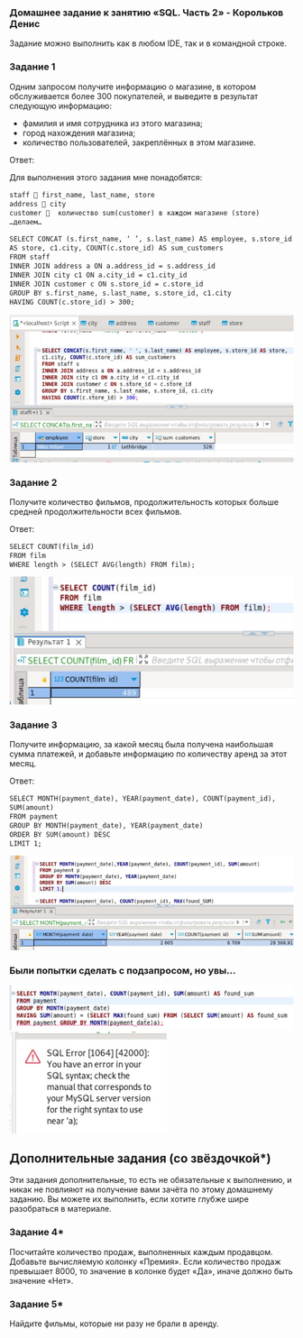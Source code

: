 ### Домашнее задание к занятию «SQL. Часть 2» - Корольков Денис

Задание можно выполнить как в любом IDE, так и в командной строке.

### Задание 1

Одним запросом получите информацию о магазине, в котором обслуживается более 300 покупателей, и выведите в результат следующую информацию: 
- фамилия и имя сотрудника из этого магазина;
- город нахождения магазина;
- количество пользователей, закреплённых в этом магазине.

Ответ:

Для выполнения этого задания мне понадобятся:
```
staff  first_name, last_name, store
address  city
customer   количество sum(customer) в каждом магазине (store)
…делаем…
```
```
SELECT CONCAT (s.first_name, ‘ ’, s.last_name) AS employee, s.store_id AS store, c1.city, COUNT(c.store_id) AS sum_customers
FROM staff
INNER JOIN address a ON a.address_id = s.address_id
INNER JOIN city c1 ON a.city_id = c1.city_id
INNER JOIN customer c ON s.store_id = c.store_id
GROUP BY s.first_name, s.last_name, s.store_id, c1.city
HAVING COUNT(c.store_id) > 300;
```

![screen1](https://github.com/KorolkovDenis/12.4-SQL-p2/blob/main/screenshots/screen1.jpg)


### Задание 2

Получите количество фильмов, продолжительность которых больше средней продолжительности всех фильмов.

Ответ:

```
SELECT COUNT(film_id)
FROM film
WHERE length > (SELECT AVG(length) FROM film);
```

![screen2](https://github.com/KorolkovDenis/12.4-SQL-p2/blob/main/screenshots/screen2.jpg)


### Задание 3

Получите информацию, за какой месяц была получена наибольшая сумма платежей, и добавьте информацию по количеству аренд за этот месяц.

Ответ:

```
SELECT MONTH(payment_date), YEAR(payment_date), COUNT(payment_id), SUM(amount)
FROM payment
GROUP BY MONTH(payment_date), YEAR(payment_date)
ORDER BY SUM(amount) DESC
LIMIT 1;
```

![screen3](https://github.com/KorolkovDenis/12.4-SQL-p2/blob/main/screenshots/screen3.jpg)

### Были попытки сделать с подзапросом, но увы…

![screen4](https://github.com/KorolkovDenis/12.4-SQL-p2/blob/main/screenshots/screen4.jpg)
![screen5](https://github.com/KorolkovDenis/12.4-SQL-p2/blob/main/screenshots/screen5.jpg)

## Дополнительные задания (со звёздочкой*)
Эти задания дополнительные, то есть не обязательные к выполнению, и никак не повлияют на получение вами зачёта по этому домашнему заданию. Вы можете их выполнить, если хотите глубже шире разобраться в материале.

### Задание 4*

Посчитайте количество продаж, выполненных каждым продавцом. Добавьте вычисляемую колонку «Премия». Если количество продаж превышает 8000, то значение в колонке будет «Да», иначе должно быть значение «Нет».

### Задание 5*

Найдите фильмы, которые ни разу не брали в аренду.
